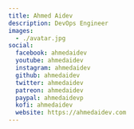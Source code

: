 ```yaml
---
title: Ahmed Aidev
description: DevOps Engineer
images:
  - ./avatar.jpg
social:
  facebook: ahmedaidev
  youtube: ahmedaidev
  instagram: ahmedaidev
  github: ahmedaidev
  twitter: ahmedaidev
  patreon: ahmedaidev
  paypal: ahmedaidevp
  kofi: ahmedaidev
  website: https://ahmedaidev.com
---
```

